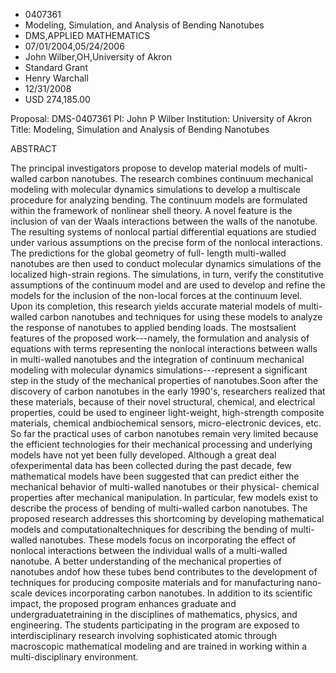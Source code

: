 
* 0407361
* Modeling, Simulation, and Analysis of Bending Nanotubes
* DMS,APPLIED MATHEMATICS
* 07/01/2004,05/24/2006
* John Wilber,OH,University of Akron
* Standard Grant
* Henry Warchall
* 12/31/2008
* USD 274,185.00

Proposal: DMS-0407361 PI: John P Wilber Institution: University of Akron Title:
Modeling, Simulation and Analysis of Bending Nanotubes

ABSTRACT

The principal investigators propose to develop material models of multi-walled
carbon nanotubes. The research combines continuum mechanical modeling with
molecular dynamics simulations to develop a multiscale procedure for analyzing
bending. The continuum models are formulated within the framework of nonlinear
shell theory. A novel feature is the inclusion of van der Waals interactions
between the walls of the nanotube. The resulting systems of nonlocal partial
differential equations are studied under various assumptions on the precise form
of the nonlocal interactions. The predictions for the global geometry of full-
length multi-walled nanotubes are then used to conduct molecular dynamics
simulations of the localized high-strain regions. The simulations, in turn,
verify the constitutive assumptions of the continuum model and are used to
develop and refine the models for the inclusion of the non-local forces at the
continuum level. Upon its completion, this research yields accurate material
models of multi-walled carbon nanotubes and techniques for using these models to
analyze the response of nanotubes to applied bending loads. The mostsalient
features of the proposed work---namely, the formulation and analysis of
equations with terms representing the nonlocal interactions between walls in
multi-walled nanotubes and the integration of continuum mechanical modeling with
molecular dynamics simulations---represent a significant step in the study of
the mechanical properties of nanotubes.Soon after the discovery of carbon
nanotubes in the early 1990's, researchers realized that these materials,
because of their novel structural, chemical, and electrical properties, could be
used to engineer light-weight, high-strength composite materials, chemical
andbiochemical sensors, micro-electronic devices, etc. So far the practical uses
of carbon nanotubes remain very limited because the efficient technologies for
their mechanical processing and underlying models have not yet been fully
developed. Although a great deal ofexperimental data has been collected during
the past decade, few mathematical models have been suggested that can predict
either the mechanical behavior of multi-walled nanotubes or their physical-
chemical properties after mechanical manipulation. In particular, few models
exist to describe the process of bending of multi-walled carbon nanotubes. The
proposed research addresses this shortcoming by developing mathematical models
and computationaltechniques for describing the bending of multi-walled
nanotubes. These models focus on incorporating the effect of nonlocal
interactions between the individual walls of a multi-walled nanotube. A better
understanding of the mechanical properties of nanotubes andof how these tubes
bend contributes to the development of techniques for producing composite
materials and for manufacturing nano-scale devices incorporating carbon
nanotubes. In addition to its scientific impact, the proposed program enhances
graduate and undergraduatetraining in the disciplines of mathematics, physics,
and engineering. The students participating in the program are exposed to
interdisciplinary research involving sophisticated atomic through macroscopic
mathematical modeling and are trained in working within a multi-disciplinary
environment.
